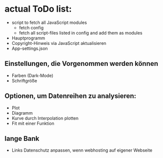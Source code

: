 # actual ToDo list:

* script to fetch all JavaScript modules
  * fetch config
  * fetch all script-files listed in config and add them as modules
* Hauptprogramm
* Copyright-Hinweis via JavaScript aktualisieren
* App-settings.json

## Einstellungen, die Vorgenommen werden können

* Farben (Dark-Mode)
* Schriftgröße

## Optionen, um Datenreihen zu analysieren:

* Plot
* Diagramm
* Kurve durch Interpolation plotten
* Fit mit einer Funktion

## lange Bank
* Links Datenschutz anpassen, wenn webhosting auf eigener Webseite

